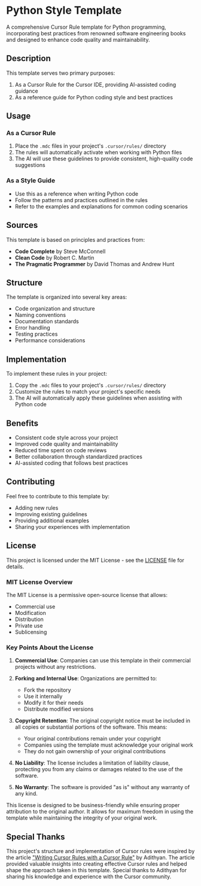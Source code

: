 # Python Style Template

A comprehensive Cursor Rule template for Python programming, incorporating best practices from renowned software engineering books and designed to enhance code quality and maintainability.

## Description

This template serves two primary purposes:
1. As a Cursor Rule for the Cursor IDE, providing AI-assisted coding guidance
2. As a reference guide for Python coding style and best practices

## Usage

### As a Cursor Rule
1. Place the `.mdc` files in your project's `.cursor/rules/` directory
2. The rules will automatically activate when working with Python files
3. The AI will use these guidelines to provide consistent, high-quality code suggestions

### As a Style Guide
- Use this as a reference when writing Python code
- Follow the patterns and practices outlined in the rules
- Refer to the examples and explanations for common coding scenarios

## Sources

This template is based on principles and practices from:
- **Code Complete** by Steve McConnell
- **Clean Code** by Robert C. Martin
- **The Pragmatic Programmer** by David Thomas and Andrew Hunt

## Structure

The template is organized into several key areas:
- Code organization and structure
- Naming conventions
- Documentation standards
- Error handling
- Testing practices
- Performance considerations

## Implementation

To implement these rules in your project:
1. Copy the `.mdc` files to your project's `.cursor/rules/` directory
2. Customize the rules to match your project's specific needs
3. The AI will automatically apply these guidelines when assisting with Python code

## Benefits

- Consistent code style across your project
- Improved code quality and maintainability
- Reduced time spent on code reviews
- Better collaboration through standardized practices
- AI-assisted coding that follows best practices

## Contributing

Feel free to contribute to this template by:
- Adding new rules
- Improving existing guidelines
- Providing additional examples
- Sharing your experiences with implementation

## License

This project is licensed under the MIT License - see the [LICENSE](LICENSE) file for details.

### MIT License Overview

The MIT License is a permissive open-source license that allows:

- Commercial use
- Modification
- Distribution
- Private use
- Sublicensing

### Key Points About the License

1. **Commercial Use**: Companies can use this template in their commercial projects without any restrictions.

2. **Forking and Internal Use**: Organizations are permitted to:
   - Fork the repository
   - Use it internally
   - Modify it for their needs
   - Distribute modified versions

3. **Copyright Retention**: The original copyright notice must be included in all copies or substantial portions of the software. This means:
   - Your original contributions remain under your copyright
   - Companies using the template must acknowledge your original work
   - They do not gain ownership of your original contributions

4. **No Liability**: The license includes a limitation of liability clause, protecting you from any claims or damages related to the use of the software.

5. **No Warranty**: The software is provided "as is" without any warranty of any kind.

This license is designed to be business-friendly while ensuring proper attribution to the original author. It allows for maximum freedom in using the template while maintaining the integrity of your original work.

## Special Thanks

This project's structure and implementation of Cursor rules were inspired by the article ["Writing Cursor Rules with a Cursor Rule"](https://www.adithyan.io/blog/writing-cursor-rules-with-a-cursor-rule) by Adithyan. The article provided valuable insights into creating effective Cursor rules and helped shape the approach taken in this template. Special thanks to Adithyan for sharing his knowledge and experience with the Cursor community.
